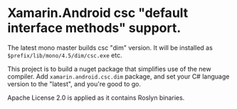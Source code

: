 # Xamarin.Android csc "default interface methods" support.

The latest mono master builds csc "dim" version. It will be installed as
`$prefix/lib/mono/4.5/dim/csc.exe` etc.

This project is to build a nuget package that simplifies use of the new
compiler. Add `xamarin.android.csc.dim` package, and set your C# language
version to the "latest", and you're good to go.

Apache License 2.0 is applied as it contains Roslyn binaries.

